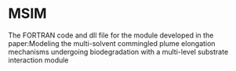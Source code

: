 # MSIM
The FORTRAN code and dll file for the module developed in the paper:Modeling the multi-solvent commingled plume elongation mechanisms undergoing biodegradation with a multi-level substrate interaction module

